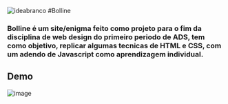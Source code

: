 ![ideabranco](https://user-images.githubusercontent.com/101940943/187013693-351a32a3-57e8-4f71-b3ef-639b12582722.png) 
#Bolline 

 ### Bolline é um site/enigma feito como projeto para o fim da disciplina de web design do primeiro periodo de ADS, tem como objetivo, replicar algumas tecnicas de HTML e CSS, com um adendo de Javascript como aprendizagem individual.

## Demo

![image](https://user-images.githubusercontent.com/101940943/187013632-30b5897d-5384-4c7f-8fa3-7f41d2d52f5e.png)
